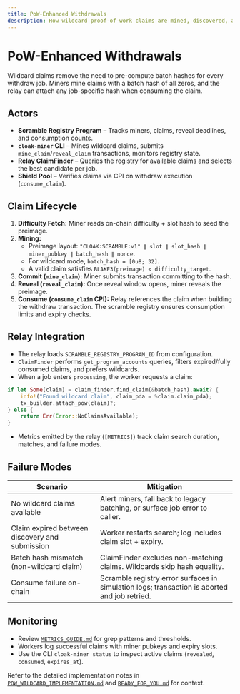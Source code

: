 ```yaml
---
title: PoW-Enhanced Withdrawals
description: How wildcard proof-of-work claims are mined, discovered, and consumed by the relay.
---
```


# PoW-Enhanced Withdrawals

Wildcard claims remove the need to pre-compute batch hashes for every withdraw job. Miners mine claims with a batch hash of all zeros, and the relay can attach any job-specific hash when consuming the claim.

## Actors

- **Scramble Registry Program** – Tracks miners, claims, reveal deadlines, and consumption counts.
- **`cloak-miner` CLI** – Mines wildcard claims, submits `mine_claim`/`reveal_claim` transactions, monitors registry state.
- **Relay ClaimFinder** – Queries the registry for available claims and selects the best candidate per job.
- **Shield Pool** – Verifies claims via CPI on withdraw execution (`consume_claim`).

## Claim Lifecycle

1. **Difficulty Fetch:** Miner reads on-chain difficulty + slot hash to seed the preimage.
2. **Mining:**
   - Preimage layout: `"CLOAK:SCRAMBLE:v1" ∥ slot ∥ slot_hash ∥ miner_pubkey ∥ batch_hash ∥ nonce`.
   - For wildcard mode, `batch_hash = [0u8; 32]`.
   - A valid claim satisfies `BLAKE3(preimage) < difficulty_target`.
3. **Commit (`mine_claim`):** Miner submits transaction committing to the hash.
4. **Reveal (`reveal_claim`):** Once reveal window opens, miner reveals the preimage.
5. **Consume (`consume_claim` CPI):** Relay references the claim when building the withdraw transaction. The scramble registry ensures consumption limits and expiry checks.

## Relay Integration

- The relay loads `SCRAMBLE_REGISTRY_PROGRAM_ID` from configuration.
- `ClaimFinder` performs `get_program_accounts` queries, filters expired/fully consumed claims, and prefers wildcards.
- When a job enters `processing`, the worker requests a claim:

```rust
if let Some(claim) = claim_finder.find_claim(&batch_hash).await? {
    info!("Found wildcard claim", claim_pda = %claim.claim_pda);
    tx_builder.attach_pow(claim)?;
} else {
    return Err(Error::NoClaimsAvailable);
}
```

- Metrics emitted by the relay (`[METRICS]`) track claim search duration, matches, and failure modes.

## Failure Modes

| Scenario | Mitigation |
| --- | --- |
| No wildcard claims available | Alert miners, fall back to legacy batching, or surface job error to caller. |
| Claim expired between discovery and submission | Worker restarts search; log includes claim slot + expiry. |
| Batch hash mismatch (non-wildcard claim) | ClaimFinder excludes non-matching claims. Wildcards skip hash equality. |
| Consume failure on-chain | Scramble registry error surfaces in simulation logs; transaction is aborted and job retried. |

## Monitoring

- Review [`METRICS_GUIDE.md`](../operations/metrics-guide.md) for grep patterns and thresholds.
- Workers log successful claims with miner pubkeys and expiry slots.
- Use the CLI `cloak-miner status` to inspect active claims (`revealed`, `consumed`, `expires_at`).

Refer to the detailed implementation notes in [`POW_WILDCARD_IMPLEMENTATION.md`](../POW_WILDCARD_IMPLEMENTATION.md) and [`READY_FOR_YOU.md`](https://github.com/cloak-labz/cloak/blob/main/READY_FOR_YOU.md) for context.
